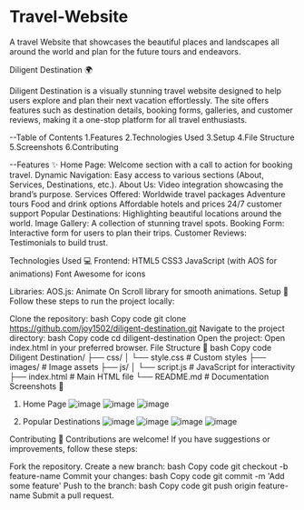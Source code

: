 # Travel-Website
A travel Website that showcases the beautiful places and landscapes all around the world and plan for the future tours and endeavors.

Diligent Destination 🌍

Diligent Destination is a visually stunning travel website designed to help users explore and plan their next vacation effortlessly. The site offers features such as destination details, booking forms, galleries, and customer reviews, making it a one-stop platform for all travel enthusiasts.

--Table of Contents
1.Features
2.Technologies Used
3.Setup
4.File Structure
5.Screenshots
6.Contributing

--Features ✨
Home Page: Welcome section with a call to action for booking travel.
Dynamic Navigation: Easy access to various sections (About, Services, Destinations, etc.).
About Us: Video integration showcasing the brand’s purpose.
Services Offered:
Worldwide travel packages
Adventure tours
Food and drink options
Affordable hotels and prices
24/7 customer support
Popular Destinations: Highlighting beautiful locations around the world.
Image Gallery: A collection of stunning travel spots.
Booking Form: Interactive form for users to plan their trips.
Customer Reviews: Testimonials to build trust.


Technologies Used 💻
Frontend:
HTML5
CSS3
JavaScript (with AOS for animations)
Font Awesome for icons

Libraries:
AOS.js: Animate On Scroll library for smooth animations.
Setup 🚀
Follow these steps to run the project locally:

Clone the repository:
bash
Copy code
git clone https://github.com/joy1502/diligent-destination.git
Navigate to the project directory:
bash
Copy code
cd diligent-destination
Open the project: Open index.html in your preferred browser.
File Structure 📂
bash
Copy code
Diligent Destination/
├── css/
│   └── style.css           # Custom styles
├── images/                 # Image assets
├── js/
│   └── script.js           # JavaScript for interactivity
├── index.html              # Main HTML file
└── README.md               # Documentation
Screenshots 📸
1. Home Page
   ![image](https://github.com/user-attachments/assets/9285ebb7-72c6-40ed-b649-73f00d112b1f)
   ![image](https://github.com/user-attachments/assets/9debcf84-6753-4b94-8271-1ad9be63a252)
   ![image](https://github.com/user-attachments/assets/43d2e3eb-fe34-445c-b892-cb8be088bcf7)

2. Popular Destinations
   ![image](https://github.com/user-attachments/assets/68e92f9c-c51f-4bd3-9c42-dc48c1e14115)
   ![image](https://github.com/user-attachments/assets/4ff49c79-4f39-472a-a8ec-5c6b98803464)
   ![image](https://github.com/user-attachments/assets/cc765e7f-5d3f-45a4-bc80-37f8d6be4146)
   ![image](https://github.com/user-attachments/assets/709a6077-1c93-4f94-a26e-7c21dafb17d2)

Contributing 🤝
Contributions are welcome! If you have suggestions or improvements, follow these steps:

Fork the repository.
Create a new branch:
bash
Copy code
git checkout -b feature-name
Commit your changes:
bash
Copy code
git commit -m 'Add some feature'
Push to the branch:
bash
Copy code
git push origin feature-name
Submit a pull request.

